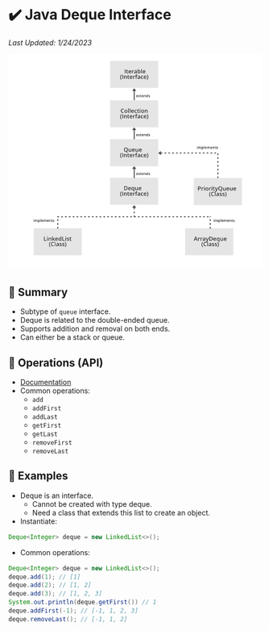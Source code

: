 # :heavy_check_mark: Java Deque Interface
*Last Updated: 1/24/2023*

![Image of Deque interface diagram](../../../images/data-structures/linear/stack/deque-interface-diagram.png)

## :round_pushpin: Summary
- Subtype of `queue` interface.
- Deque is related to the double-ended queue.
- Supports addition and removal on both ends.
- Can either be a stack or queue.

## :round_pushpin: Operations (API)
- [Documentation](https://docs.oracle.com/javase/7/docs/api/java/util/Deque.html)
- Common operations:
  - `add`
  - `addFirst`
  - `addLast`
  - `getFirst`
  - `getLast`
  - `removeFirst`
  - `removeLast`

## :round_pushpin: Examples
- Deque is an interface.
  - Cannot be created with type deque.
  - Need a class that extends this list to create an object.
- Instantiate:
```java
Deque<Integer> deque = new LinkedList<>();
```

- Common operations:
```java
Deque<Integer> deque = new LinkedList<>();
deque.add(1); // [1]
deque.add(2); // [1, 2]
deque.add(3); // [1, 2, 3]
System.out.println(deque.getFirst()) // 1
deque.addFirst(-1); // [-1, 1, 2, 3]
deque.removeLast(); // [-1, 1, 2]
```
